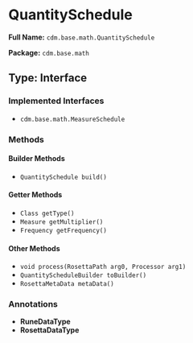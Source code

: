 # QuantitySchedule

**Full Name:** `cdm.base.math.QuantitySchedule`

**Package:** `cdm.base.math`

## Type: Interface

### Implemented Interfaces

- `cdm.base.math.MeasureSchedule`

### Methods

#### Builder Methods

- `QuantitySchedule build()`

#### Getter Methods

- `Class getType()`
- `Measure getMultiplier()`
- `Frequency getFrequency()`

#### Other Methods

- `void process(RosettaPath arg0, Processor arg1)`
- `QuantityScheduleBuilder toBuilder()`
- `RosettaMetaData metaData()`

### Annotations

- **RuneDataType**
- **RosettaDataType**

